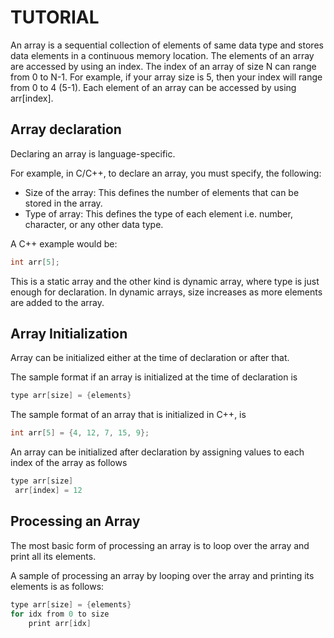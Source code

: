 # TUTORIAL

An array is a sequential collection of elements of same data type and stores data elements in a continuous memory location. The elements of an array are accessed by using an index. The index of an array of size N can range from 0 to N-1. For example, if your array size is 5, then your index will range from 0 to 4 (5-1). Each element of an array can be accessed by using arr[index].

## Array declaration

Declaring an array is language-specific.

For example, in C/C++, to declare an array, you must specify, the following:

- Size of the array: This defines the number of elements that can be stored in the array.
- Type of array: This defines the type of each element i.e. number, character, or any other data type.

A C++ example would be:

```C++
int arr[5];
```

This is a static array and the other kind is dynamic array, where type is just enough for declaration. In dynamic arrays, size increases as more elements are added to the array.

## Array Initialization

Array can be initialized either at the time of declaration or after that.

The sample format if an array is initialized at the time of declaration is

```C++
type arr[size] = {elements}
```

The sample format of an array that is initialized in C++, is

```C++
int arr[5] = {4, 12, 7, 15, 9};
```

An array can be initialized after declaration by assigning values to each index of the array as follows

```C++
type arr[size]
 arr[index] = 12
```

## Processing an Array

The most basic form of processing an array is to loop over the array and print all its elements.

A sample of processing an array by looping over the array and printing its elements is as follows:

```C++
type arr[size] = {elements}
for idx from 0 to size
    print arr[idx]
```
